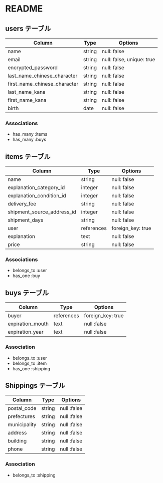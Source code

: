# README

## users テーブル

| Column                       | Type    | Options                   |
| ---------------------------- |---------| --------------------------|
| name                         | string  | null: false               |
| email                        | string  | null: false, unique: true |
| encrypted_password           | string  | null: false               |
| last_name_chinese_character  | string  | null: false               |
| first_name_chinese_character | string  | null: false               |
| last_name_kana               | string  | null: false               |
| first_name_kana              | string  | null: false               |
| birth                        | date    | null: false               |

### Associations

- has_many :items
- has_many :buys

## items テーブル

| Column                     | Type           | Options            |
| -------------------------- | -------------- | ------------------ |
| name                       | string         | null: false        |
| explanation_category_id    | integer        | null: false        |
| explanation_condition_id   | integer        | null: false        |
| delivery_fee               | string         | null: false        |
| shipment_source_address_id | integer        | null: false        |
| shipment_days              | string         | null: false        |
| user                       | references     | foreign_key: true  |
| explanation                | text           | null: false        |
| price                      | string         | null: false        |

### Associations

- belongs_to :user
- has_one :buy

## buys テーブル

| Column             | Type           | Options                |
| ------------------ | -------------- | -----------------------|
| buyer              | references     | foreign_key: true      |
| expiration_mouth   | text           | null :false            |
| expiration_year    | text           | null :false            |

### Association

- belongs_to :user
- belongs_to :item
- has_one :shipping

## Shippings テーブル

| Column          | Type             | Options                 |
| --------------- | ---------------- | ----------------------- |
| postal_code     | string           | null :false             |
| prefectures     | string           | null :false             |
| municipality    | string           | null :false             | 
| address         | string           | null :false             |
| building        | string           | null :false             |
| phone           | string           | null :false             |

### Association
- belongs_to :shipping